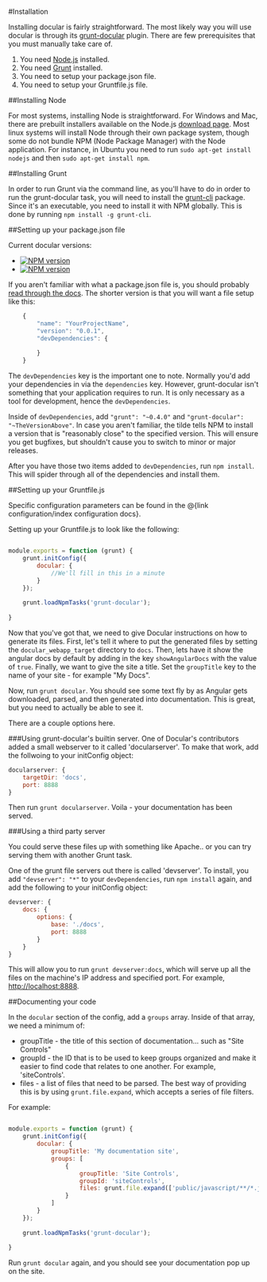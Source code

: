 #Installation

Installing docular is fairly straightforward. The most likely way you will use docular is through its 
[grunt-docular](https://github.com/Vertafore/grunt-docular)
plugin. There are few prerequisites that you must manually take care of. 

1. You need [Node.js](http://nodejs.org) installed. 
2. You need [Grunt](http://www.gruntjs.com) installed. 
3. You need to setup your package.json file.
4. You need to setup your Gruntfile.js file.

##Installing Node

For most systems, installing Node is straightforward. For Windows and Mac, there are prebuilt installers available
on the Node.js [download page](http://nodejs.org/download/). Most linux systems will install Node through their own 
package system, though some do not bundle NPM (Node Package Manager) with the Node application. For instance, in Ubuntu
you need to run ```sudo apt-get install nodejs``` and then ```sudo apt-get install npm```. 

##Installing Grunt

In order to run Grunt via the command line, as you'll have to do in order to run the grunt-docular task, you will need
to install the [grunt-cli](https://www.npmjs.org/package/grunt-cli) package. Since it's an executable, you need to 
install it with NPM globally. This is done by running ```npm install -g grunt-cli```. 

##Setting up your package.json file

Current docular versions:
* [![NPM version](https://badge.fury.io/js/docular.svg)](http://badge.fury.io/js/docular)
* [![NPM version](https://badge.fury.io/js/grunt-docular.svg)](http://badge.fury.io/js/grunt-docular)

If you aren't familiar with what a package.json file is, you should probably [read through the docs](https://www.npmjs.org/doc/files/package.json.html).
The shorter version is that you will want a file setup like this:

```js
    {
        "name": "YourProjectName",
        "version": "0.0.1",
        "devDependencies": {
            
        }
    }
```

The ```devDependencies``` key is the important one to note. Normally you'd add your dependencies in via the ```dependencies```
key. However, grunt-docular isn't something that your application requires to run. It is only necessary as a tool for
development, hence the ```devDependencies```. 

Inside of ```devDependencies```, add ```"grunt": "~0.4.0"``` and ```"grunt-docular": "~TheVersionAbove"```. In case you 
aren't familiar, the tilde tells NPM to install a version that is "reasonably close" to the specified version. This 
will ensure you get bugfixes, but shouldn't cause you to switch to minor or major releases.

After you have those two items added to ```devDependencies```, run ```npm install```. This will spider through all of the
dependencies and install them.

##Setting up your Gruntfile.js

Specific configuration parameters can be found in the @{link configuration/index configuration docs}.

Setting up your Gruntfile.js to look like the following:

```js

module.exports = function (grunt) {
    grunt.initConfig({
        docular: {
            //We'll fill in this in a minute
        }
    });
    
    grunt.loadNpmTasks('grunt-docular');
    
}

```

Now that you've got that, we need to give Docular instructions on how to generate its files. First, let's tell it
where to put the generated files by setting the ```docular_webapp_target``` directory to ```docs```. Then, lets have
it show the angular docs by default by adding in the key ```showAngularDocs``` with the value of ```true```. Finally,
we want to give the site a title. Set the ```groupTitle``` key to the name of your site - for example "My Docs".

Now, run ```grunt docular```. You should see some text fly by as Angular gets downloaded, parsed, and then generated 
into documentation. This is great, but you need to actually be able to see it.

There are a couple options here. 

###Using grunt-docular's builtin server.
One of Docular's contributors added a small webserver to it called 'docularserver'. To make that work, 
add the follwoing to your initConfig object:

```js
docularserver: {
    targetDir: 'docs',
    port: 8888
}
```

Then run ```grunt docularserver```. Voila - your documentation has been served.

###Using a third party server

You could serve these files up with something like Apache.. or you can try serving them with another Grunt task.

One of the grunt file servers out there is called 'devserver'. To install, you add ```"devserver": "*"``` to your
```devDependencies```, run ```npm install``` again, and add the following to your initConfig object: 

```js
devserver: {
    docs: {
        options: {
            base: './docs',
            port: 8888
        }
    }
}
```
This will allow you to run ```grunt devserver:docs```, which will serve up all the files on the machine's IP address
and specified port. For example, [http://localhost:8888](http://localhost:8888). 

##Documenting your code

In the ```docular``` section of the config, add a ```groups``` array. Inside of that array, we need a minimum of:

* groupTitle - the title of this section of documentation... such as "Site Controls"
* groupId - the ID that is to be used to keep groups organized and make it easier to find code that relates to one another.
For example, 'siteControls'. 
* files - a list of files that need to be parsed. The best way of providing this is by using ```grunt.file.expand```, 
which accepts a series of file filters. 

For example:

```js

module.exports = function (grunt) {
    grunt.initConfig({
        docular: {
            groupTitle: 'My documentation site',
            groups: [
                {
                    groupTitle: 'Site Controls',
                    groupId: 'siteControls',
                    files: grunt.file.expand(['public/javascript/**/*.js'])
                }
            ]
        }
    });
    
    grunt.loadNpmTasks('grunt-docular');
    
}

```

Run ```grunt docular``` again, and you should see your documentation pop up on the site.